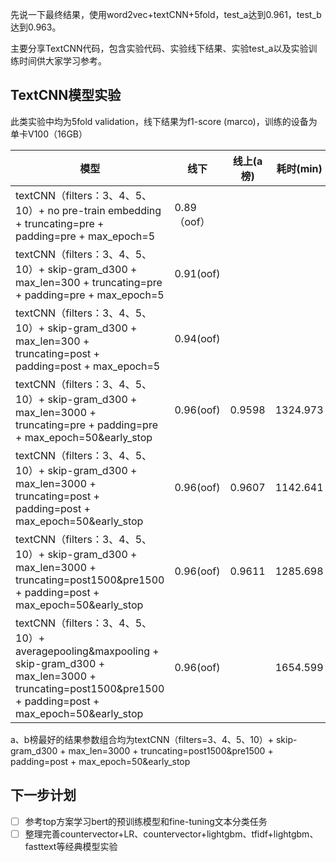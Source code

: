 先说一下最终结果，使用word2vec+textCNN+5fold，test_a达到0.961，test_b达到0.963。

主要分享TextCNN代码，包含实验代码、实验线下结果、实验test_a以及实验训练时间供大家学习参考。

## TextCNN模型实验
此类实验中均为5fold validation，线下结果为f1-score (marco)，训练的设备为单卡V100（16GB）

模型 | 线下 | 线上(a榜) | 耗时(min)
-----|-----|-----|-----
textCNN（filters：3、4、5、10）+ no pre-train embedding + truncating=pre + padding=pre + max_epoch=5| 0.89（oof）| | 
textCNN（filters：3、4、5、10）+ skip-gram_d300 + max_len=300 + truncating=pre + padding=pre + max_epoch=5| 0.91(oof) | | 
textCNN（filters：3、4、5、10）+ skip-gram_d300 + max_len=300 + truncating=post + padding=post + max_epoch=5| 0.94(oof) | | 
textCNN（filters：3、4、5、10）+ skip-gram_d300 + max_len=3000 + truncating=pre + padding=pre + max_epoch=50&early_stop| 0.96(oof) | 0.9598 | 1324.973
textCNN（filters：3、4、5、10）+ skip-gram_d300 + max_len=3000 + truncating=post + padding=post + max_epoch=50&early_stop| 0.96(oof) | 0.9607 | 1142.641
textCNN（filters：3、4、5、10）+ skip-gram_d300 + max_len=3000 + truncating=post1500&pre1500 + padding=post  + max_epoch=50&early_stop| 0.96(oof) | 0.9611 | 1285.698
textCNN（filters：3、4、5、10）+ averagepooling&maxpooling + skip-gram_d300 + max_len=3000 + truncating=post1500&pre1500 + padding=post  + max_epoch=50&early_stop| 0.96(oof) |  | 1654.599

a、b榜最好的结果参数组合均为textCNN（filters=3、4、5、10）+ skip-gram_d300 + max_len=3000 + truncating=post1500&pre1500 + padding=post  + max_epoch=50&early_stop

## 下一步计划
- [ ] 参考top方案学习bert的预训练模型和fine-tuning文本分类任务
- [ ] 整理完善countervector+LR、countervector+lightgbm、tfidf+lightgbm、fasttext等经典模型实验
